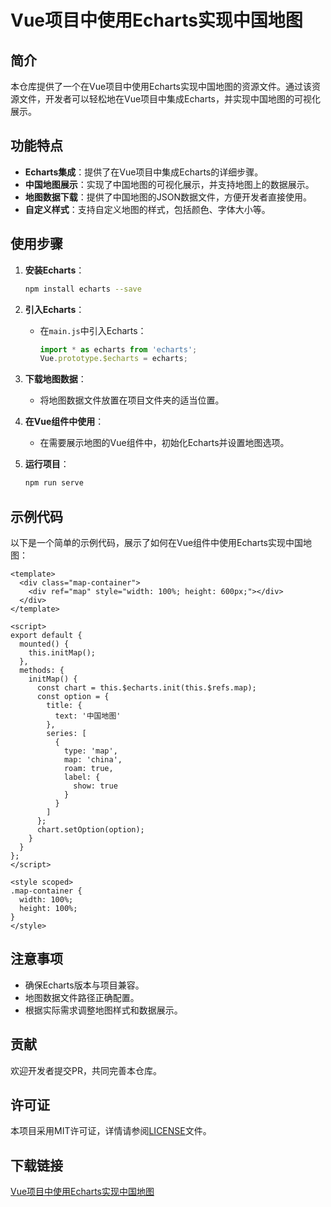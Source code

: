 # Vue项目中使用Echarts实现中国地图

## 简介

本仓库提供了一个在Vue项目中使用Echarts实现中国地图的资源文件。通过该资源文件，开发者可以轻松地在Vue项目中集成Echarts，并实现中国地图的可视化展示。

## 功能特点

- **Echarts集成**：提供了在Vue项目中集成Echarts的详细步骤。
- **中国地图展示**：实现了中国地图的可视化展示，并支持地图上的数据展示。
- **地图数据下载**：提供了中国地图的JSON数据文件，方便开发者直接使用。
- **自定义样式**：支持自定义地图的样式，包括颜色、字体大小等。

## 使用步骤

1. **安装Echarts**：
   ```bash
   npm install echarts --save
   ```

2. **引入Echarts**：
   - 在`main.js`中引入Echarts：
     ```javascript
     import * as echarts from 'echarts';
     Vue.prototype.$echarts = echarts;
     ```

3. **下载地图数据**：
   - 将地图数据文件放置在项目文件夹的适当位置。

4. **在Vue组件中使用**：
   - 在需要展示地图的Vue组件中，初始化Echarts并设置地图选项。

5. **运行项目**：
   ```bash
   npm run serve
   ```

## 示例代码

以下是一个简单的示例代码，展示了如何在Vue组件中使用Echarts实现中国地图：

```vue
<template>
  <div class="map-container">
    <div ref="map" style="width: 100%; height: 600px;"></div>
  </div>
</template>

<script>
export default {
  mounted() {
    this.initMap();
  },
  methods: {
    initMap() {
      const chart = this.$echarts.init(this.$refs.map);
      const option = {
        title: {
          text: '中国地图'
        },
        series: [
          {
            type: 'map',
            map: 'china',
            roam: true,
            label: {
              show: true
            }
          }
        ]
      };
      chart.setOption(option);
    }
  }
};
</script>

<style scoped>
.map-container {
  width: 100%;
  height: 100%;
}
</style>
```

## 注意事项

- 确保Echarts版本与项目兼容。
- 地图数据文件路径正确配置。
- 根据实际需求调整地图样式和数据展示。

## 贡献

欢迎开发者提交PR，共同完善本仓库。

## 许可证

本项目采用MIT许可证，详情请参阅[LICENSE](LICENSE)文件。

## 下载链接

[Vue项目中使用Echarts实现中国地图](https://pan.quark.cn/s/e9829e4f3a99)